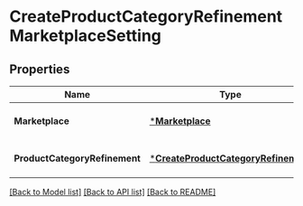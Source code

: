 # CreateProductCategoryRefinementMarketplaceSetting

## Properties
Name | Type | Description | Notes
------------ | ------------- | ------------- | -------------
**Marketplace** | [***Marketplace**](Marketplace.md) |  | [optional] [default to null]
**ProductCategoryRefinement** | [***CreateProductCategoryRefinement**](CreateProductCategoryRefinement.md) |  | [optional] [default to null]

[[Back to Model list]](../README.md#documentation-for-models) [[Back to API list]](../README.md#documentation-for-api-endpoints) [[Back to README]](../README.md)

